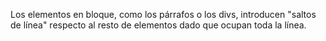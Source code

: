Los elementos en bloque, como los párrafos o los divs, introducen "saltos de línea" respecto al resto de elementos dado que ocupan toda la línea.